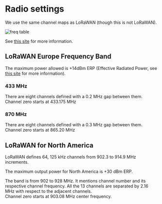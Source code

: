# Radio settings

We use the same channel maps as LoRaWAN (though this is not LoRaWAN).

![freq table](images/LoRa-Frequency-Bands.jpg)

See [this site](https://www.rfwireless-world.com/Tutorials/LoRa-channels-list.html) for more information.

## LoRaWAN Europe Frequency Band

The maximum power allowed is +14dBm ERP (Effective Radiated Power, see [this site](https://en.wikipedia.org/wiki/Effective_radiated_power) for more information).

### 433 MHz

There are eight channels defined with a 0.2 MHz gap between them.
Channel zero starts at 433.175 MHz

### 870 MHz

There are eight channels defined with a 0.3 MHz gap between them.
Channel zero starts at 865.20 MHz

## LoRaWAN for North America

LoRaWAN defines 64, 125 kHz channels from 902.3 to 914.9 MHz increments.

The maximum output power for North America is +30 dBm ERP.

The band is from 902 to 928 MHz. It mentions channel number and its respective channel frequency. All the 13 channels are separated by 2.16 MHz with respect to the adjacent channels.  
Channel zero starts at 903.08 MHz center frequency.
